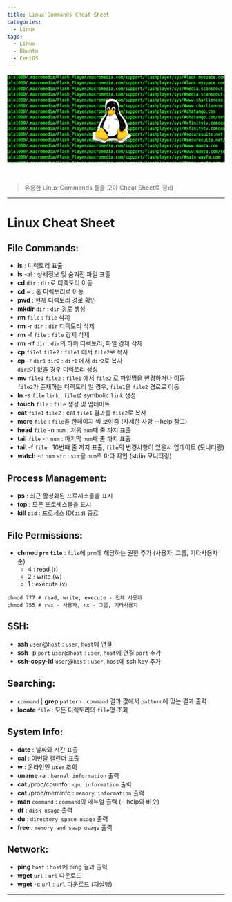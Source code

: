 ```yaml
---
title: Linux Commands Cheat Sheet
categories:
  - Linux
tags:
  - Linux
  - Ubuntu
  - CentOS
---
```


![Preview](/assets/contents/2020-09-11/linux2.png)

<br>

> 유용한 Linux Commands 들을 모아 Cheat Sheet로 정리

<!-- more -->

---

# Linux Cheat Sheet

## File Commands:

- **ls** : 디렉토리 표출
- **ls** -al : 상세정보 및 숨겨진 파일 표출
- **cd** `dir` : `dir`로 디렉토리 이동
- **cd** ~ : 홈 디렉토리로 이동
- **pwd** : 현재 디렉토리 경로 확인
- **mkdir** `dir` : `dir` 경로 생성
- **rm** `file` : `file` 삭제
- **rm** -r `dir` : `dir` 디렉토리 삭제
- **rm** -f `file` : `file` 강제 삭제
- **rm** -rf `dir` : `dir`의 하위 디렉토리, 파일 강제 삭제
- **cp** `file1` `file2` : `file1` 에서 `file2`로 복사
- **cp** -r `dir1` `dir2` : `dir1` 에서 `dir2`로 복사 <br>
  `dir2`가 없을 경우 디렉토리 생성
- **mv** `file1` `file2` : `file1` 에서 `file2` 로 파일명을 변경하거나 이동 <br>
  `file2`가 존재하는 디렉토리 일 경우, `file1`을 `file2` 경로로 이동
- **ln** -s `file` `link` : `file`로 symbolic `link` 생성
- **touch** `file` : `file` 생성 및 업데이트
- **cat** `file1` `file2` : cat `file1` 결과를 `file2`로 복사
- **more** `file` : `file`을 한페이지 씩 보여줌 (자세한 사항 --help 참고)
- **head** `file` -n `num` : 처음 `num`째 줄 까지 표출
- **tail** `file` -n `num` : 마지막 `num`째 줄 까지 표출
- **tail** -f `file` : 10번쨰 줄 까지 표출, `file`의 변경사항이 있을시 업데이트 (모니터링)
- **watch** -n `num` `str` : `str`을 `num`초 마다 확인 (stdin 모니터링)

## Process Management:

- **ps** : 최근 활성화된 프로세스들을 표시
- **top** : 모든 프로세스들을 표시
- **kill** `pid` : 프로세스 ID(`pid`) 종료

## File Permissions:

- **chmod `prm` `file`** : `file`에 `prm`에 해당하는 권한 추가 (사용자, 그룹, 기타사용자 순)
  - 4 : read (r)
  - 2 : write (w)
  - 1 : execute (x)

```
chmod 777 # read, write, execute - 전체 사용자
chmod 755 # rwx - 사용자, rx - 그룹, 기타사용자
```

## SSH:

- **ssh** `user`@`host` : `user`, `host`에 연결
- **ssh** -p `port` `user`@`host` : `user`, `host`에 연결 `port` 추가
- **ssh-copy-id** `user`@`host` : `user`, `host`에 ssh key 추가

## Searching:

- `command` \| **grep** `pattern` : `command` 결과 값에서 `pattern`에 맞는 결과 출력
- **locate** `file` : 모든 디렉토리의 `file`명 조회

## System Info:

- **date** : 날짜와 시간 표출
- **cal** : 이번달 캘린더 표출
- **w** : 온라인인 user 조회
- **uname** -a : `kernel information` 출력
- **cat** /proc/cpuinfo : `cpu information` 출력
- **cat** /proc/meminfo : `memory information` 출력
- **man** `command` : `command`의 메뉴얼 출력 (--help와 비슷)
- **df** : `disk usage` 출력
- **du** : `directory space usage` 출력
- **free** : `memory and swap usage` 출력

## Network:

- **ping** `host` : `host`에 ping 결과 출력
- **wget** `url` : `url` 다운로드
- **wget** -c `url` : `url` 다운로드 (재실행)

---

